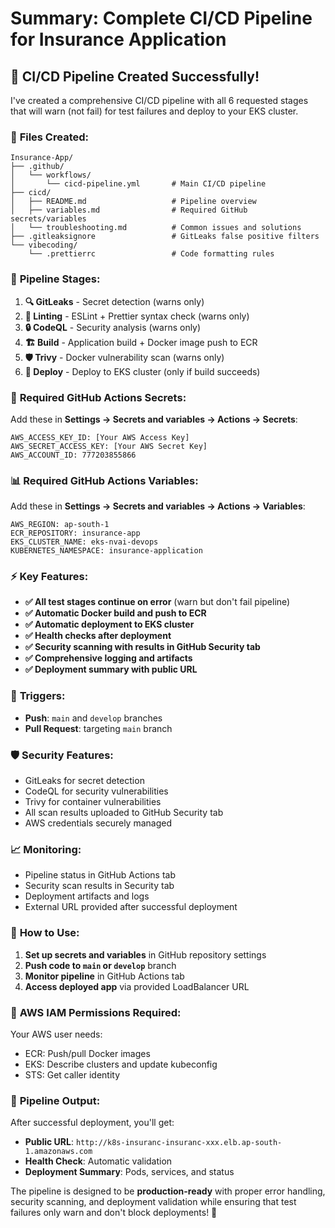 # Summary: Complete CI/CD Pipeline for Insurance Application

## 🎉 **CI/CD Pipeline Created Successfully!**

I've created a comprehensive CI/CD pipeline with all 6 requested stages that will warn (not fail) for test failures and deploy to your EKS cluster.

### 📁 **Files Created:**

```
Insurance-App/
├── .github/
│   └── workflows/
│       └── cicd-pipeline.yml       # Main CI/CD pipeline
├── cicd/
│   ├── README.md                   # Pipeline overview
│   ├── variables.md                # Required GitHub secrets/variables
│   └── troubleshooting.md          # Common issues and solutions
├── .gitleaksignore                 # GitLeaks false positive filters
└── vibecoding/
    └── .prettierrc                 # Code formatting rules
```

### 🚀 **Pipeline Stages:**

1. **🔍 GitLeaks** - Secret detection (warns only)
2. **🧹 Linting** - ESLint + Prettier syntax check (warns only)
3. **🔒 CodeQL** - Security analysis (warns only)
4. **🏗️ Build** - Application build + Docker image push to ECR
5. **🛡️ Trivy** - Docker vulnerability scan (warns only)
6. **🚀 Deploy** - Deploy to EKS cluster (only if build succeeds)

### 🔐 **Required GitHub Actions Secrets:**

Add these in **Settings → Secrets and variables → Actions → Secrets**:

```
AWS_ACCESS_KEY_ID: [Your AWS Access Key]
AWS_SECRET_ACCESS_KEY: [Your AWS Secret Key]  
AWS_ACCOUNT_ID: 777203855866
```

### 📊 **Required GitHub Actions Variables:**

Add these in **Settings → Secrets and variables → Actions → Variables**:

```
AWS_REGION: ap-south-1
ECR_REPOSITORY: insurance-app
EKS_CLUSTER_NAME: eks-nvai-devops
KUBERNETES_NAMESPACE: insurance-application
```

### ⚡ **Key Features:**

- **✅ All test stages continue on error** (warn but don't fail pipeline)
- **✅ Automatic Docker build and push to ECR**
- **✅ Automatic deployment to EKS cluster**
- **✅ Health checks after deployment**
- **✅ Security scanning with results in GitHub Security tab**
- **✅ Comprehensive logging and artifacts**
- **✅ Deployment summary with public URL**

### 🎯 **Triggers:**

- **Push**: `main` and `develop` branches
- **Pull Request**: targeting `main` branch

### 🛡️ **Security Features:**

- GitLeaks for secret detection
- CodeQL for security vulnerabilities  
- Trivy for container vulnerabilities
- All scan results uploaded to GitHub Security tab
- AWS credentials securely managed

### 📈 **Monitoring:**

- Pipeline status in GitHub Actions tab
- Security scan results in Security tab
- Deployment artifacts and logs
- External URL provided after successful deployment

### 🚀 **How to Use:**

1. **Set up secrets and variables** in GitHub repository settings
2. **Push code to `main` or `develop`** branch
3. **Monitor pipeline** in GitHub Actions tab
4. **Access deployed app** via provided LoadBalancer URL

### 🔧 **AWS IAM Permissions Required:**

Your AWS user needs:
- ECR: Push/pull Docker images
- EKS: Describe clusters and update kubeconfig
- STS: Get caller identity

### 📱 **Pipeline Output:**

After successful deployment, you'll get:
- **Public URL**: `http://k8s-insuranc-insuranc-xxx.elb.ap-south-1.amazonaws.com`
- **Health Check**: Automatic validation
- **Deployment Summary**: Pods, services, and status

The pipeline is designed to be **production-ready** with proper error handling, security scanning, and deployment validation while ensuring that test failures only warn and don't block deployments! 🎉
